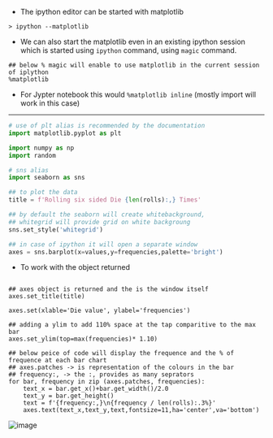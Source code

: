 - The ipython editor can be started with matplotlib
```
> ipython --matplotlib
```
- We can also start the matplotlib even in an existing ipython session which is started using `ipython` command, using `magic` command.

```
## below % magic will enable to use matplotlib in the current session of iplython
%matplotlib
```
   - For Jypter notebook this would `%matplotlib inline`  (mostly import will work in this case)

-----------

```py
# use of plt alias is recommended by the documentation
import matplotlib.pyplot as plt

import numpy as np
import random

# sns alias
import seaborn as sns

## to plot the data 
title = f'Rolling six sided Die {len(rolls):,} Times'

## by default the seaborn will create whitebackground, 
## whitegrid will provide grid on white backgroung
sns.set_style('whitegrid')

## in case of ipython it will open a separate window
axes = sns.barplot(x=values,y=frequencies,palette='bright')

```
- To work with the object returned
```

## axes object is returned and the is the window itself
axes.set_title(title)

axes.set(xlable='Die value', ylabel='frequencies')

## adding a ylim to add 110% space at the tap comparitive to the max bar
axes.set_ylim(top=max(frequencies)* 1.10)

## below peice of code will display the frequence and the % of frequence at each bar chart
## axes.patches -> is representation of the colours in the bar
## frequency:, -> the :, provides as many seprators
for bar, frequency in zip (axes.patches, frequencies):
    text_x = bar.get_x()+bar.get_width()/2.0
    text_y = bar.get_height()
    text = f'{frequency:,}\n{frequency / len(rolls):.3%}'
    axes.text(text_x,text_y,text,fontsize=11,ha='center',va='bottom')
```

![image](https://user-images.githubusercontent.com/6425536/136715532-ab9e32ea-00bc-4b26-aa68-5fe2573829d3.png)

